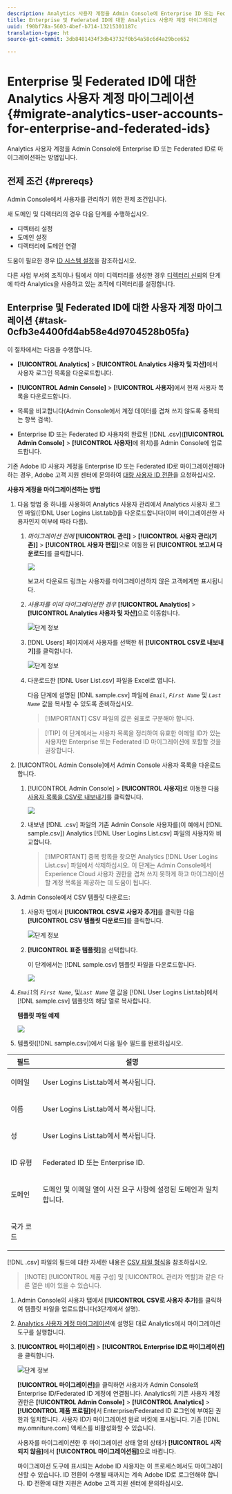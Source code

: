 ```yaml
---
description: Analytics 사용자 계정을 Admin Console에 Enterprise ID 또는 Federated ID로 마이그레이션하는 방법입니다.
title: Enterprise 및 Federated ID에 대한 Analytics 사용자 계정 마이그레이션
uuid: f90bf78a-5603-4bef-b714-13215301187c
translation-type: ht
source-git-commit: 3db8481434f3db43732f0b54a58c6d4a29bce652

---
```



# Enterprise 및 Federated ID에 대한 Analytics 사용자 계정 마이그레이션{#migrate-analytics-user-accounts-for-enterprise-and-federated-ids}

Analytics 사용자 계정을 Admin Console에 Enterprise ID 또는 Federated ID로 마이그레이션하는 방법입니다.

## 전제 조건 {#prereqs}

Admin Console에서 사용자를 관리하기 위한 전제 조건입니다.

새 도메인 및 디렉터리의 경우 다음 단계를 수행하십시오.

* 디렉터리 설정
* 도메인 설정
* 디렉터리에 도메인 연결

도움이 필요한 경우 [ID 시스템 설정](https://helpx.adobe.com/kr/enterprise/using/set-up-identity.html)을 참조하십시오.

다른 사업 부서의 조직이나 팀에서 이미 디렉터리를 생성한 경우 [디렉터리 신뢰](https://helpx.adobe.com/kr/enterprise/using/set-up-identity.html#Directorytrusting)의 단계에 따라 Analytics을 사용하고 있는 조직에 디렉터리를 설정합니다.

## Enterprise 및 Federated ID에 대한 사용자 계정 마이그레이션 {#task-0cfb3e4400fd4ab58e4d9704528b05fa}

이 절차에서는 다음을 수행합니다.

* **[!UICONTROL Analytics]** > **[!UICONTROL Analytics 사용자 및 자산]**&#x200B;에서 사용자 로그인 목록을 다운로드합니다.

* **[!UICONTROL Admin Console]** > **[!UICONTROL 사용자]**&#x200B;에서 현재 사용자 목록을 다운로드합니다.

* 목록을 비교합니다(Admin Console에서 계정 데이터를 겹쳐 쓰지 않도록 중복되는 항목 검색).
* Enterprise ID 또는 Federated ID 사용자의 완료된 [!DNL .csv](**[!UICONTROL Admin Console]** > **[!UICONTROL 사용자]**&#x200B;에 위치)를 Admin Console에 업로드합니다.

기존 Adobe ID 사용자 계정을 Enterprise ID 또는 Federated ID로 마이그레이션해야 하는 경우, Adobe 고객 지원 센터에 문의하여 [대량 사용자 ID 전환](https://helpx.adobe.com/kr/enterprise/using/bulk-operations.html)을 요청하십시오.

**사용자 계정을 마이그레이션하는 방법**

1. 다음 방법 중 하나를 사용하여 Analytics 사용자 관리에서 Analytics 사용자 로그인 파일([!DNL User Logins List.tab])을 다운로드합니다(이미 마이그레이션한 사용자인지 여부에 따라 다름).
   1. *마이그레이션 전에* **[!UICONTROL 관리]** > **[!UICONTROL 사용자 관리(기존)]** > **[!UICONTROL 사용자 편집]**&#x200B;으로 이동한 뒤 **[!UICONTROL 보고서 다운로드]**&#x200B;를 클릭합니다.

      ![](assets/download-report.png)

      보고서 다운로드 링크는 사용자를 마이그레이션하지 않은 고객에게만 표시됩니다.

   1. *사용자를 이미 마이그레이션한 경우* **[!UICONTROL Analytics]** > **[!UICONTROL Analytics 사용자 및 자산]**&#x200B;으로 이동합니다.

      ![단계 정보](assets/admin-analytics-users-assets.png)

   1. [!DNL Users] 페이지에서 사용자를 선택한 뒤 **[!UICONTROL CSV로 내보내기]**&#x200B;를 클릭합니다.

      ![단계 정보](assets/export-csv-migrate.png)

   1. 다운로드한 [!DNL User List.csv] 파일을 Excel로 엽니다.

      다음 단계에 설명된 [!DNL sample.csv] 파일에 *`Email`*, *`First Name`* 및 *`Last Name`* 값을 복사할 수 있도록 준비하십시오.

      > [!IMPORTANT] CSV 파일의 값은 쉼표로 구분해야 합니다.

      > [!TIP] 이 단계에서는 사용자 목록을 정리하여 유효한 이메일 ID가 있는 사용자만 Enterprise 또는 Federated ID 마이그레이션에 포함할 것을 권장합니다.

1. [!UICONTROL Admin Console]에서 Admin Console 사용자 목록을 다운로드합니다.

   1. [!UICONTROL Admin Console] > **[!UICONTROL 사용자]**&#x200B;로 이동한 다음 [사용자 목록을 CSV로 내보내기](https://helpx.adobe.com/kr/enterprise/using/users.html)를 클릭합니다.

      ![](assets/export-csv.png)

   1. 내보낸 [!DNL .csv] 파일의 기존 Admin Console 사용자를(이 예에서 [!DNL sample.csv]) Analytics [!DNL User Logins List.csv] 파일의 사용자와 비교합니다.

      > [!IMPORTANT] 중복 항목을 찾으면 Analytics [!DNL User Logins List.csv] 파일에서 삭제하십시오. 이 단계는 Admin Console에서 Experience Cloud 사용자 권한을 겹쳐 쓰지 못하게 하고 마이그레이션할 계정 목록을 제공하는 데 도움이 됩니다.

1. Admin Console에서 CSV 템플릿 다운로드:
   1. 사용자 탭에서 **[!UICONTROL CSV로 사용자 추가]**&#x200B;를 클릭한 다음 **[!UICONTROL CSV 템플릿 다운로드]**&#x200B;를 클릭합니다.

      ![단계 정보](assets/add-users-csv.png)

   1. **[!UICONTROL 표준 템플릿]**&#x200B;을 선택합니다.

      이 단계에서는 [!DNL sample.csv] 템플릿 파일을 다운로드합니다.

      ![](assets/download-csv-template.png)

1. *`Email`*&#x200B;의 *`First Name`*, 및&#x200B;*`Last Name`* 열 값을 [!DNL User Logins List.tab]에서 [!DNL sample.csv] 템플릿의 해당 열로 복사합니다.

   **템플릿 파일 예제**

   ![](assets/sample.png)

1. 템플릿([!DNL sample.csv])에서 다음 필수 필드를 완료하십시오. 

<table id="table_1B5EEFDB5BD8436EB760BE5FFAB1CF02"> 
 <thead> 
  <tr> 
   <th colname="col1" class="entry"> 필드 </th> 
   <th colname="col2" class="entry"> 설명 </th> 
  </tr>
 </thead>
 <tbody> 
  <tr> 
   <td colname="col1"> <p>이메일 </p> </td> 
   <td colname="col2"> <p><span class="filepath">User Logins List.tab</span>에서 복사됩니다. </p> </td> 
  </tr> 
  <tr> 
   <td colname="col1"> <p>이름 </p> </td> 
   <td colname="col2"> <p><span class="filepath">User Logins List.tab</span>에서 복사됩니다. </p> </td> 
  </tr> 
  <tr> 
   <td colname="col1"> <p>성 </p> </td> 
   <td colname="col2"> <p><span class="filepath">User Logins List.tab</span>에서 복사됩니다. </p> </td> 
  </tr> 
  <tr> 
   <td colname="col1"> <p>ID 유형 </p> </td> 
   <td colname="col2"> <p><span class="term"> Federated ID</span> 또는 <span class="term"> Enterprise ID</span>. </p> </td> 
  </tr> 
  <tr> 
   <td colname="col1"> <p>도메인 </p> </td> 
   <td colname="col2"> <p> <span class="term"> 도메인</span> 및 <span class="term"> 이메일</span> 열이 사전 요구 사항</a>에 설정된 도메인과 일치합니다. </p> </td> 
  </tr> 
  <tr> 
   <td colname="col1"> <p>국가 코드 </p> </td> 
   <td colname="col2"> </td> 
  </tr> 
 </tbody> 
</table>

[!DNL .csv] 파일의 필드에 대한 자세한 내용은 [CSV 파일 형식](https://helpx.adobe.com/kr/enterprise/using/users.html)을 참조하십시오.

> [!NOTE] [!UICONTROL 제품 구성] 및 [!UICONTROL 관리자 역할]과 같은 다른 열은 비어 있을 수 있습니다.

1. Admin Console의 사용자 탭에서 **[!UICONTROL CSV로 사용자 추가]**&#x200B;를 클릭하여 템플릿 파일을 업로드합니다(3단계에서 설명).
1. [Analytics 사용자 계정 마이그레이션](/help/admin/user-management2/user-migration/t-migrate-users.md)에 설명된 대로 Analytics에서 마이그레이션 도구를 실행합니다.
1. **[!UICONTROL 마이그레이션]** > **[!UICONTROL Enterprise ID로 마이그레이션]**&#x200B;을 클릭합니다.

   ![단계 정보](assets/migrate-as-enterprise.png)

   **[!UICONTROL 마이그레이션]**&#x200B;을 클릭하면 사용자가 Admin Console의 Enterprise ID/Federated ID 계정에 연결됩니다. Analytics의 기존 사용자 계정 권한은 **[!UICONTROL Admin Console]** > **[!UICONTROL Analytics]** > **[!UICONTROL 제품 프로필]**&#x200B;에서 Enterprise/Federated ID 로그인에 부여된 권한과 일치합니다. 사용자 ID가 마이그레이션 완료 버킷에 표시됩니다. 기존 [!DNL my.omniture.com] 액세스를 비활성화할 수 있습니다.

   사용자를 마이그레이션한 후 마이그레이션 상태 열의 상태가 **[!UICONTROL 시작되지 않음]**&#x200B;에서 **[!UICONTROL 마이그레이션됨]**&#x200B;으로 바뀝니다.

   마이그레이션 도구에 표시되는 Adobe ID 사용자는 이 프로세스에서도 마이그레이션할 수 있습니다. ID 전환이 수행될 때까지는 계속 Adobe ID로 로그인해야 합니다. ID 전환에 대한 지원은 Adobe 고객 지원 센터에 문의하십시오.
